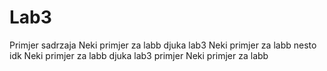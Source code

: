 # Lab3

Primjer sadrzaja
Neki primjer za labb
djuka lab3
Neki primjer za labb
nesto idk
Neki primjer za labb
djuka lab3
primjer
Neki primjer za labb

